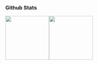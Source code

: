 ### Github Stats

<img height="137px" src="https://github-readme-stats.vercel.app/api?username=roozbehghazavi&hide_title=true&hide_border=true&show_icons=true&include_all_commits=true&count_private=true&line_height=21&theme=tokyonight" /><!-- wi*quL3fcV --><img height="137px" src="https://github-readme-stats.vercel.app/api/top-langs/?username=roozbehghazavi&hide=html&hide_border=true&layout=compact&langs_count=7&exclude_repo=comp426,Redventures-Movie-Quotes&theme=tokyonight" /></a>
